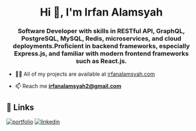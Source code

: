 <h1 align="center">Hi 👋, I'm Irfan Alamsyah</h1>
<h3 align="center">Software Developer with skills in RESTful API, GraphQL, PostgreSQL, MySQL, Redis, microservices, and cloud deployments.Proficient in backend frameworks, especially Express.js, and familiar with modern frontend frameworks such as React.js.</h3>


- 👨‍💻 All of my projects are available at [irfanalamsyah.com](https://irfanalamsyah.com/)

- 📫 Reach me **irfanalamsyah2@gmail.com**

## 🔗 Links
[![portfolio](https://img.shields.io/badge/my_portfolio-000?style=for-the-badge&logo=ko-fi&logoColor=white)](https://irfanalamsyah.com/)
[![linkedin](https://img.shields.io/badge/linkedin-0A66C2?style=for-the-badge&logo=linkedin&logoColor=white)](https://www.linkedin.com/in/irfanalamsyah)

